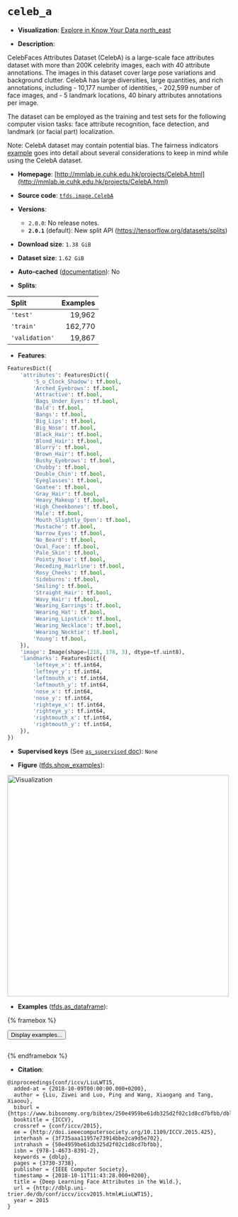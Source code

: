 <div itemscope itemtype="http://schema.org/Dataset">
  <div itemscope itemprop="includedInDataCatalog" itemtype="http://schema.org/DataCatalog">
    <meta itemprop="name" content="TensorFlow Datasets" />
  </div>
  <meta itemprop="name" content="celeb_a" />
  <meta itemprop="description" content="CelebFaces Attributes Dataset (CelebA) is a large-scale face attributes dataset with more than 200K celebrity images, each with 40 attribute annotations. The images in this dataset cover large pose variations and background clutter. CelebA has large diversities, large quantities, and rich annotations, including&#10; - 10,177 number of identities,&#10; - 202,599 number of face images, and&#10; - 5 landmark locations, 40 binary attributes annotations per image.&#10;&#10;The dataset can be employed as the training and test sets for the following computer vision tasks: face attribute recognition, face detection, and landmark (or facial part) localization.&#10;&#10;Note: CelebA dataset may contain potential bias. The fairness indicators&#10;[example](https://www.tensorflow.org/responsible_ai/fairness_indicators/tutorials/Fairness_Indicators_TFCO_CelebA_Case_Study)&#10;goes into detail about several considerations to keep in mind while using the&#10;CelebA dataset.&#10;&#10;To use this dataset:&#10;&#10;```python&#10;import tensorflow_datasets as tfds&#10;&#10;ds = tfds.load(&#x27;celeb_a&#x27;, split=&#x27;train&#x27;)&#10;for ex in ds.take(4):&#10;  print(ex)&#10;```&#10;&#10;See [the guide](https://www.tensorflow.org/datasets/overview) for more&#10;informations on [tensorflow_datasets](https://www.tensorflow.org/datasets).&#10;&#10;&lt;img src=&quot;https://storage.googleapis.com/tfds-data/visualization/fig/celeb_a-2.0.1.png&quot; alt=&quot;Visualization&quot; width=&quot;500px&quot;&gt;&#10;&#10;" />
  <meta itemprop="url" content="https://www.tensorflow.org/datasets/catalog/celeb_a" />
  <meta itemprop="sameAs" content="http://mmlab.ie.cuhk.edu.hk/projects/CelebA.html" />
  <meta itemprop="citation" content="@inproceedings{conf/iccv/LiuLWT15,&#10;  added-at = {2018-10-09T00:00:00.000+0200},&#10;  author = {Liu, Ziwei and Luo, Ping and Wang, Xiaogang and Tang, Xiaoou},&#10;  biburl = {https://www.bibsonomy.org/bibtex/250e4959be61db325d2f02c1d8cd7bfbb/dblp},&#10;  booktitle = {ICCV},&#10;  crossref = {conf/iccv/2015},&#10;  ee = {http://doi.ieeecomputersociety.org/10.1109/ICCV.2015.425},&#10;  interhash = {3f735aaa11957e73914bbe2ca9d5e702},&#10;  intrahash = {50e4959be61db325d2f02c1d8cd7bfbb},&#10;  isbn = {978-1-4673-8391-2},&#10;  keywords = {dblp},&#10;  pages = {3730-3738},&#10;  publisher = {IEEE Computer Society},&#10;  timestamp = {2018-10-11T11:43:28.000+0200},&#10;  title = {Deep Learning Face Attributes in the Wild.},&#10;  url = {http://dblp.uni-trier.de/db/conf/iccv/iccv2015.html#LiuLWT15},&#10;  year = 2015&#10;}" />
</div>

# `celeb_a`


*   **Visualization**:
    <a class="button button-with-icon" href="https://knowyourdata-tfds.withgoogle.com/#tab=STATS&dataset=celeb_a">
    Explore in Know Your Data
    <span class="material-icons icon-after" aria-hidden="true"> north_east
    </span> </a>

*   **Description**:

CelebFaces Attributes Dataset (CelebA) is a large-scale face attributes dataset
with more than 200K celebrity images, each with 40 attribute annotations. The
images in this dataset cover large pose variations and background clutter.
CelebA has large diversities, large quantities, and rich annotations,
including - 10,177 number of identities, - 202,599 number of face images, and -
5 landmark locations, 40 binary attributes annotations per image.

The dataset can be employed as the training and test sets for the following
computer vision tasks: face attribute recognition, face detection, and landmark
(or facial part) localization.

Note: CelebA dataset may contain potential bias. The fairness indicators
[example](https://www.tensorflow.org/responsible_ai/fairness_indicators/tutorials/Fairness_Indicators_TFCO_CelebA_Case_Study)
goes into detail about several considerations to keep in mind while using the
CelebA dataset.

*   **Homepage**:
    [http://mmlab.ie.cuhk.edu.hk/projects/CelebA.html](http://mmlab.ie.cuhk.edu.hk/projects/CelebA.html)

*   **Source code**:
    [`tfds.image.CelebA`](https://github.com/tensorflow/datasets/tree/master/tensorflow_datasets/image/celeba.py)

*   **Versions**:

    *   `2.0.0`: No release notes.
    *   **`2.0.1`** (default): New split API
        (https://tensorflow.org/datasets/splits)

*   **Download size**: `1.38 GiB`

*   **Dataset size**: `1.62 GiB`

*   **Auto-cached**
    ([documentation](https://www.tensorflow.org/datasets/performances#auto-caching)):
    No

*   **Splits**:

Split          | Examples
:------------- | -------:
`'test'`       | 19,962
`'train'`      | 162,770
`'validation'` | 19,867

*   **Features**:

```python
FeaturesDict({
    'attributes': FeaturesDict({
        '5_o_Clock_Shadow': tf.bool,
        'Arched_Eyebrows': tf.bool,
        'Attractive': tf.bool,
        'Bags_Under_Eyes': tf.bool,
        'Bald': tf.bool,
        'Bangs': tf.bool,
        'Big_Lips': tf.bool,
        'Big_Nose': tf.bool,
        'Black_Hair': tf.bool,
        'Blond_Hair': tf.bool,
        'Blurry': tf.bool,
        'Brown_Hair': tf.bool,
        'Bushy_Eyebrows': tf.bool,
        'Chubby': tf.bool,
        'Double_Chin': tf.bool,
        'Eyeglasses': tf.bool,
        'Goatee': tf.bool,
        'Gray_Hair': tf.bool,
        'Heavy_Makeup': tf.bool,
        'High_Cheekbones': tf.bool,
        'Male': tf.bool,
        'Mouth_Slightly_Open': tf.bool,
        'Mustache': tf.bool,
        'Narrow_Eyes': tf.bool,
        'No_Beard': tf.bool,
        'Oval_Face': tf.bool,
        'Pale_Skin': tf.bool,
        'Pointy_Nose': tf.bool,
        'Receding_Hairline': tf.bool,
        'Rosy_Cheeks': tf.bool,
        'Sideburns': tf.bool,
        'Smiling': tf.bool,
        'Straight_Hair': tf.bool,
        'Wavy_Hair': tf.bool,
        'Wearing_Earrings': tf.bool,
        'Wearing_Hat': tf.bool,
        'Wearing_Lipstick': tf.bool,
        'Wearing_Necklace': tf.bool,
        'Wearing_Necktie': tf.bool,
        'Young': tf.bool,
    }),
    'image': Image(shape=(218, 178, 3), dtype=tf.uint8),
    'landmarks': FeaturesDict({
        'lefteye_x': tf.int64,
        'lefteye_y': tf.int64,
        'leftmouth_x': tf.int64,
        'leftmouth_y': tf.int64,
        'nose_x': tf.int64,
        'nose_y': tf.int64,
        'righteye_x': tf.int64,
        'righteye_y': tf.int64,
        'rightmouth_x': tf.int64,
        'rightmouth_y': tf.int64,
    }),
})
```

*   **Supervised keys** (See
    [`as_supervised` doc](https://www.tensorflow.org/datasets/api_docs/python/tfds/load#args)):
    `None`

*   **Figure**
    ([tfds.show_examples](https://www.tensorflow.org/datasets/api_docs/python/tfds/visualization/show_examples)):

<img src="https://storage.googleapis.com/tfds-data/visualization/fig/celeb_a-2.0.1.png" alt="Visualization" width="500px">

*   **Examples**
    ([tfds.as_dataframe](https://www.tensorflow.org/datasets/api_docs/python/tfds/as_dataframe)):

<!-- mdformat off(HTML should not be auto-formatted) -->

{% framebox %}

<button id="displaydataframe">Display examples...</button>
<div id="dataframecontent" style="overflow-x:auto"></div>
<script src="https://www.gstatic.com/external_hosted/jquery2.min.js"></script>
<script>
var url = "https://storage.googleapis.com/tfds-data/visualization/dataframe/celeb_a-2.0.1.html";
$(document).ready(() => {
  $("#displaydataframe").click((event) => {
    // Disable the button after clicking (dataframe loaded only once).
    $("#displaydataframe").prop("disabled", true);

    // Pre-fetch and display the content
    $.get(url, (data) => {
      $("#dataframecontent").html(data);
    }).fail(() => {
      $("#dataframecontent").html(
        'Error loading examples. If the error persist, please open '
        + 'a new issue.'
      );
    });
  });
});
</script>

{% endframebox %}

<!-- mdformat on -->

*   **Citation**:

```
@inproceedings{conf/iccv/LiuLWT15,
  added-at = {2018-10-09T00:00:00.000+0200},
  author = {Liu, Ziwei and Luo, Ping and Wang, Xiaogang and Tang, Xiaoou},
  biburl = {https://www.bibsonomy.org/bibtex/250e4959be61db325d2f02c1d8cd7bfbb/dblp},
  booktitle = {ICCV},
  crossref = {conf/iccv/2015},
  ee = {http://doi.ieeecomputersociety.org/10.1109/ICCV.2015.425},
  interhash = {3f735aaa11957e73914bbe2ca9d5e702},
  intrahash = {50e4959be61db325d2f02c1d8cd7bfbb},
  isbn = {978-1-4673-8391-2},
  keywords = {dblp},
  pages = {3730-3738},
  publisher = {IEEE Computer Society},
  timestamp = {2018-10-11T11:43:28.000+0200},
  title = {Deep Learning Face Attributes in the Wild.},
  url = {http://dblp.uni-trier.de/db/conf/iccv/iccv2015.html#LiuLWT15},
  year = 2015
}
```
